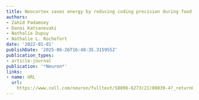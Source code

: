 ```yaml
---
title: Neocortex saves energy by reducing coding precision during food scarcity
authors:
- Zahid Padamsey
- Danai Katsanevaki
- Nathalie Dupuy
- Nathalie L. Rochefort
date: '2022-01-01'
publishDate: '2025-06-26T16:48:35.315955Z'
publication_types:
- article-journal
publication: '*Neuron*'
links:
- name: URL
  url: 
    https://www.cell.com/neuron/fulltext/S0896-6273(21)00839-4?_returnURL=https%3A%2F%2Flinkinghub.elsevier.com%2Fretrieve%2Fpii%2FS0896627321008394%3Fshowall%3Dtrue&ref=podcastdisclosed.com
---
```

